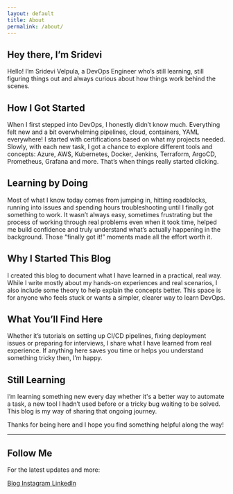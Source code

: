 ```yaml
---
layout: default
title: About
permalink: /about/
---
```


<section class="about-intro">

  <h2>Hey there, I’m Sridevi</h2>
  <p>Hello! I’m Sridevi Velpula, a DevOps Engineer who’s still learning, still figuring things out and always curious about how things work behind the scenes.</p>

  <h2>How I Got Started</h2>
  <p>When I first stepped into DevOps, I honestly didn’t know much. Everything felt new and a bit overwhelming pipelines, cloud, containers, YAML everywhere! I started with certifications based on what my projects needed. Slowly, with each new task, I got a chance to explore different tools and concepts: Azure, AWS, Kubernetes, Docker, Jenkins, Terraform, ArgoCD, Prometheus, Grafana and more. That’s when things really started clicking.</p>

  <h2>Learning by Doing</h2>
  <p>Most of what I know today comes from jumping in, hitting roadblocks, running into issues and spending hours troubleshooting until I finally got something to work. It wasn’t always easy, sometimes frustrating but the process of working through real problems even when it took time, helped me build confidence and truly understand what’s actually happening in the background. Those “finally got it!” moments made all the effort worth it.</p>

  <h2>Why I Started This Blog</h2>
  <p>I created this blog to document what I have learned in a practical, real way. While I write mostly about my hands-on experiences and real scenarios, I also include some theory to help explain the concepts better. This space is for anyone who feels stuck or wants a simpler, clearer way to learn DevOps.</p>

  <h2>What You’ll Find Here</h2>
  <p>Whether it’s tutorials on setting up CI/CD pipelines, fixing deployment issues or preparing for interviews, I share what I have learned from real experience. If anything here saves you time or helps you understand something tricky then, I’m happy.</p> 

  <h2>Still Learning</h2>
  <p>I’m learning something new every day whether it's a better way to automate a task, a new tool I hadn’t used before or a tricky bug waiting to be solved. This blog is my way of sharing that ongoing journey.</p>

  <p>Thanks for being here and I hope you find something helpful along the way!</p>
</section>

<hr>

<section class="about-follow">
  <h2>Follow Me</h2>

  <p>For the latest updates and more:</p>

  <div class="social-badges social-left">
    <a href="https://srideviblogs.github.io/" class="btn blog-btn" target="_blank" rel="noopener">
      <i class="fas fa-blog"></i> Blog
    </a>
    <a href="https://instagram.com/everydayjournalblog" class="btn instagram-btn" target="_blank" rel="noopener">
      <i class="fab fa-instagram"></i> Instagram
    </a>
    <a href="https://www.linkedin.com/in/sridevi-v-9ba35b243/" class="btn linkedin-btn" target="_blank" rel="noopener">
      <i class="fab fa-linkedin"></i> LinkedIn
    </a>
  </div>
</section>

